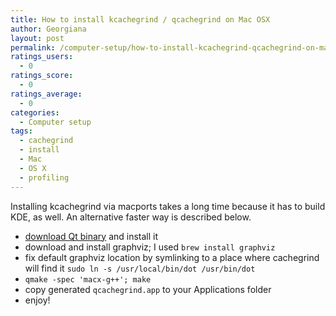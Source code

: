 ```yaml
---
title: How to install kcachegrind / qcachegrind on Mac OSX
author: Georgiana
layout: post
permalink: /computer-setup/how-to-install-kcachegrind-qcachegrind-on-mac-osx/
ratings_users:
  - 0
ratings_score:
  - 0
ratings_average:
  - 0
categories:
  - Computer setup
tags:
  - cachegrind
  - install
  - Mac
  - OS X
  - profiling
---
```

Installing kcachegrind via macports takes a long time because it has to build KDE, as well. An alternative faster way is described below.  
* [download Qt binary][1] and install it  
* download and install graphviz; I used `brew install graphviz`  
* fix default graphviz location by symlinking to a place where cachegrind will find it `sudo ln -s /usr/local/bin/dot /usr/bin/dot`  
* `qmake -spec 'macx-g++'; make`  
* copy generated `qcachegrind.app` to your Applications folder  
* enjoy!

 [1]: http://qt.nokia.com/downloads/qt-for-open-source-cpp-development-on-mac-os-x/ "download Qt for Mac OSX"